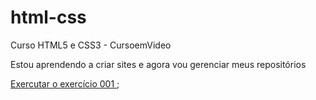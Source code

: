 # html-css
 Curso HTML5 e CSS3 - CursoemVideo

 Estou aprendendo a criar sites e agora vou gerenciar meus repositórios

 <a href ="https://emanuelgmachado.github.io/html-css/exerc%C3%ADcios/ex001/index.html" targer="_blank">Exercutar o exercício 001 </a>;